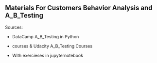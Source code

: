 ## Materials For Customers Behavior Analysis and A_B_Testing

Sources: 

- DataCamp A_B_Testing in Python 

- courses & Udacity A_B_Testing Courses

- With exercieses in jupyternotebook
